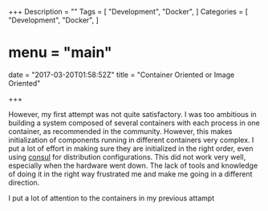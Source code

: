 +++
Description = ""
Tags = [
  "Development",
  "Docker",
]
Categories = [
  "Development",
  "Docker",
]
# menu = "main"
date = "2017-03-20T01:58:52Z"
title = "Container Oriented or Image Oriented"

+++

However, my first attempt was not quite satisfactory.
I was too ambitious in building a system composed of several containers with each process in one container, as recommended in the community.
However, this makes initialization of components running in different containers very complex.
I put a lot of effort in making sure they are initialized in the right order, even using [consul]() for distribution configurations.
This did not work very well, especially when the hardware went down.
The lack of tools and knowledge of doing it in the right way frustrated me and make me going in a different direction.

I put a lot of attention to the containers in my previous attampt
